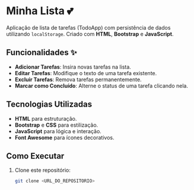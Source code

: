 # Minha Lista 💕

Aplicação de lista de tarefas (TodoApp) com persistência de dados utilizando `localStorage`. Criado com **HTML**, **Bootstrap** e **JavaScript**.
## Funcionalidades ✨
- **Adicionar Tarefas**: Insira novas tarefas na lista.
- **Editar Tarefas**: Modifique o texto de uma tarefa existente.
- **Excluir Tarefas**: Remova tarefas permanentemente.
- **Marcar como Concluído**: Alterne o status de uma tarefa clicando nela.

## Tecnologias Utilizadas
- **HTML** para estruturação.
- **Bootstrap** e **CSS** para estilização.
- **JavaScript** para lógica e interação.
- **Font Awesome** para ícones decorativos.

## Como Executar
1. Clone este repositório:
   ```bash
   git clone <URL_DO_REPOSITORIO>
